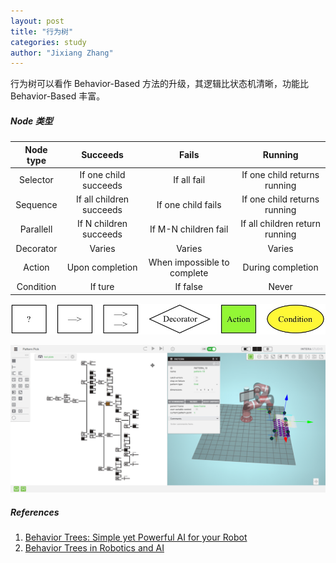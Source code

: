```yaml
---
layout: post
title: "行为树"
categories: study
author: "Jixiang Zhang"
---
```


行为树可以看作 Behavior-Based 方法的升级，其逻辑比状态机清晰，功能比 Behavior-Based 丰富。

##### Node 类型

| Node type |         Succeeds         |            Fails            |            Running             |
| :-------: | :----------------------: | :-------------------------: | :----------------------------: |
| Selector  |  If one child succeeds   |         If all fail         |  If one child returns running  |
| Sequence  | If all children succeeds |     If one child fails      |  If one child returns running  |
| Parallell |  If N children succeeds  |    If M-N children fail     | If all children return running |
| Decorator |          Varies          |           Varies            |             Varies             |
|  Action   |     Upon completion      | When impossible to complete |       During completion        |
| Condition |         If ture          |          If false           |             Never              |

![](/images/bt-types.jpg)

![](/images/Intera.jpg)

##### References

1. [Behavior Trees: Simple yet Powerful AI for your Robot](https://www.pirobot.org/blog/0030/)
2. [Behavior Trees in Robotics and AI]()